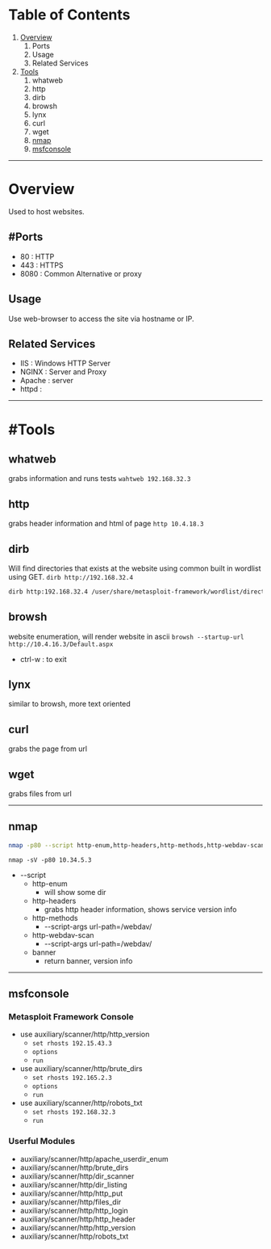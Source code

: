 # Table of Contents
1. [Overview](#Overview)
	1. Ports
	3. Usage
	4. Related Services
2. [Tools](#Tools)
	1. whatweb
	2. http
	3. dirb
	4. browsh
	5. lynx
	6. curl
	7. wget
	8. [nmap](#nmap)
	9. [msfconsole](#msfconsole)

---
# Overview

Used to host websites. 

## #Ports
- 80 : HTTP
- 443 : HTTPS
- 8080 : Common Alternative or proxy

## Usage
Use web-browser to access the site via hostname or IP.

## Related Services
- IIS : Windows HTTP Server
- NGINX : Server and Proxy
- Apache : server
- httpd : 

---
# #Tools

## whatweb
grabs information and runs tests
`wahtweb 192.168.32.3`

## http
grabs header information and html of page
`http 10.4.18.3`

## dirb
Will find directories that exists at the website using common built in wordlist using GET.
`dirb http://192.168.32.4`
```bash
dirb http:192.168.32.4 /user/share/metasploit-framework/wordlist/directory.txt
```

## browsh
website enumeration, will render website in ascii
`browsh --startup-url http://10.4.16.3/Default.aspx`
- ctrl-w : to exit

## lynx
similar to browsh, more text oriented

## curl
grabs the page from url

## wget 
grabs files from url

---

## nmap

```bash
nmap -p80 --script http-enum,http-headers,http-methods,http-webdav-scan --script-args url-path=/ 10.3.24.160
```
`nmap -sV -p80 10.34.5.3`
- --script
	- http-enum
		- will show some dir
	- http-headers
		- grabs http header information, shows service version info
	- http-methods
		- --script-args url-path=/webdav/
	- http-webdav-scan
		- --script-args url-path=/webdav/
	- banner
		- return banner, version info

---

## msfconsole
### Metasploit Framework Console
- use auxiliary/scanner/http/http_version
	- `set rhosts 192.15.43.3`
	- `options`
	- `run`
- use auxiliary/scanner/http/brute_dirs
	- `set rhosts 192.165.2.3`
	- `options`
	- `run`
- use auxiliary/scanner/http/robots_txt
	- `set rhosts 192.168.32.3`
	- `run`

### Userful Modules
- auxiliary/scanner/http/apache_userdir_enum
- auxiliary/scanner/http/brute_dirs
- auxiliary/scanner/http/dir_scanner
- auxiliary/scanner/http/dir_listing
- auxiliary/scanner/http/http_put
- auxiliary/scanner/http/files_dir
- auxiliary/scanner/http/http_login
- auxiliary/scanner/http/http_header
- auxiliary/scanner/http/http_version
- auxiliary/scanner/http/robots_txt



